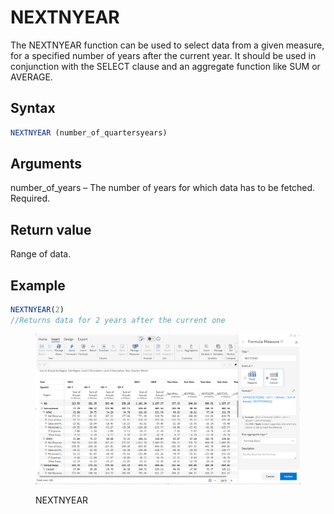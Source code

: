 # NEXTNYEAR

The NEXTNYEAR function can be used to select data from a given measure, for a specified number of years after the current year. It should be used in conjunction with the SELECT clause and an aggregate function like SUM or AVERAGE.&#x20;

## Syntax

```javascript
NEXTNYEAR (number_of_quartersyears)
```

## Arguments

number\_of\_years – The number of years for which data has to be fetched. Required.

## Return value

Range of data.

## Example

```javascript
NEXTNYEAR(2) 
//Returns data for 2 years after the current one
```

<figure><img src="../../.gitbook/assets/image (5) (1) (1) (1) (1) (1) (1) (1) (1) (1) (1) (1) (1) (1) (1) (1) (1) (1) (1) (1) (1) (1) (1) (1) (1) (1).png" alt=""><figcaption><p>NEXTNYEAR</p></figcaption></figure>
